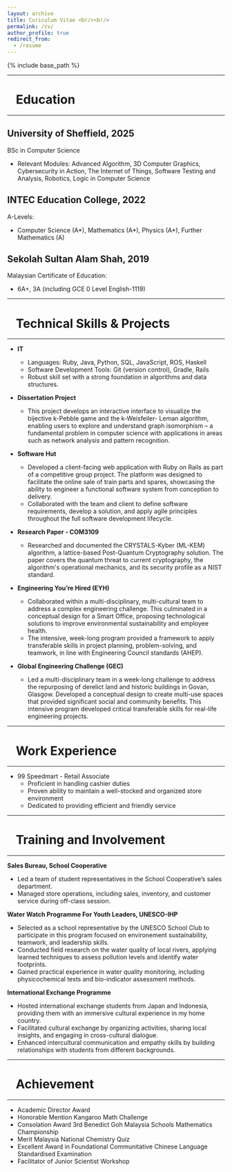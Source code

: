 ```yaml
---
layout: archive
title: Curiculum Vitae <br/><br/>
permalink: /cv/
author_profile: true
redirect_from:
  - /resume
---
```


{% include base_path %}

---
# &nbsp;&nbsp;&nbsp;Education
---
## University of Sheffield, 2025
BSc in Computer Science 
* Relevant Modules: Advanced Algorithm, 3D Computer Graphics, Cybersecurity in
Action, The Internet of Things, Software Testing and Analysis, Robotics, Logic in
Computer Science

## INTEC Education College, 2022
A-Levels: 
* Computer Science (A\*), Mathematics (A\*), Physics (A\*), Further Mathematics
(A)

## Sekolah Sultan Alam Shah, 2019
Malaysian Certificate of Education: 
* 6A+, 3A (including GCE 0 Level English-1119)

---
# &nbsp;&nbsp;&nbsp;Technical Skills & Projects
---

* **IT**
  * Languages: Ruby, Java, Python, SQL, JavaScript, ROS, Haskell
  * Software Development Tools: Git (version control), Gradle, Rails
  * Robust skill set with a strong foundation in algorithms and data structures.

* **Dissertation Project**
  * This project develops an interactive interface to visualize the bijective k-Pebble game and the k-Weisfeiler-
Leman algorithm, enabling users to explore and understand graph isomorphism – a fundamental problem
in computer science with applications in areas such as network analysis and pattern recognition.

* **Software Hut**
  * Developed a client-facing web application with Ruby on Rails as part of a competitive group project. The platform was designed to facilitate the online sale of train parts and spares, showcasing the ability to engineer a functional software system from conception to delivery.
  * Collaborated with the team and client to define software requirements, develop a solution, and apply agile principles throughout the full software development lifecycle.

* **Research Paper - COM3109**
  * Researched and documented the CRYSTALS-Kyber (ML-KEM) algorithm, a lattice-based Post-Quantum Cryptography solution. The paper covers the quantum threat to current cryptography, the algorithm's operational mechanics, and its security profile as a NIST standard.

* **Engineering You’re Hired (EYH)**
  * Collaborated within a multi-disciplinary, multi-cultural team to address a complex engineering challenge. This culminated in a conceptual design for a Smart Office, proposing technological solutions to improve environmental sustainability and employee health.
  * The intensive, week-long program provided a framework to apply transferable skills in project planning, problem-solving, and teamwork, in line with Engineering Council standards (AHEP).

* **Global Engineering Challenge (GEC)**
  * Led a multi-disciplinary team in a week-long challenge to address the repurposing of derelict land and historic buildings in Govan, Glasgow. Developed a conceptual design to create multi-use spaces that provided significant social and community benefits. This intensive program developed critical transferable skills for real-life engineering projects.

---
# &nbsp;&nbsp;&nbsp;Work Experience
---

* 99 Speedmart - Retail Associate
  * Proficient in handling cashier duties
  * Proven ability to maintain a well-stocked and organized store environment
  * Dedicated to providing efficient and friendly service

---
# &nbsp;&nbsp;&nbsp;Training and Involvement
---

**Sales Bureau, School Cooperative**
  * Led a team of student representatives in the School Cooperative’s sales department.
  * Managed store operations, including sales, inventory, and customer service during off-class session.

**Water Watch Programme For Youth Leaders, UNESCO-IHP**
* Selected as a school representative by the UNESCO School Club to participate in this program focused on
environement sustainability, teamwork, and leadership skills.
* Conducted field research on the water quality of local rivers, applying learned techniques to assess pollution
levels and identify water footprints.
* Gained practical experience in water quality monitoring, including physicochemical tests and bio-indicator
assessment methods.

**International Exchange Programme**
* Hosted international exchange students from Japan and Indonesia, providing them with an immersive cultural
experience in my home country.
* Facilitated cultural exchange by organizing activities, sharing local insights, and engaging in cross-cultural
dialogue.
* Enhanced intercultural communication and empathy skills by building relationships with students from
different backgrounds.

---
# &nbsp;&nbsp;&nbsp;Achievement
---
* Academic Director Award
* Honorable Mention Kangaroo Math Challenge
* Consolation Award 3rd Benedict Goh Malaysia Schools Mathematics Championship
* Merit Malaysia National Chemistry Quiz
* Excellent Award in Foundational Communitative Chinese Language Standardised Examination
* Facilitator of Junior Scientist Workshop

<!--
---
# &nbsp;&nbsp;&nbsp;Talks
---

  <ul>{% for post in site.talks reversed %}
    {% include archive-single-talk-cv.html  %}
  {% endfor %}</ul>

-->


